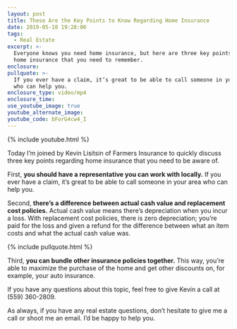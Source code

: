 ```yaml
---
layout: post
title: These Are the Key Points to Know Regarding Home Insurance
date: 2019-05-10 19:28:00
tags:
  - Real Estate
excerpt: >-
  Everyone knows you need home insurance, but here are three key points about
  home insurance that you need to remember.
enclosure:
pullquote: >-
  If you ever have a claim, it’s great to be able to call someone in your area
  who can help you.
enclosure_type: video/mp4
enclosure_time:
use_youtube_image: true
youtube_alternate_image:
youtube_code: bForG4cw4_I
---
```


{% include youtube.html %}

Today I’m joined by Kevin Lisitsin of Farmers Insurance to quickly discuss three key points regarding home insurance that you need to be aware of.&nbsp;

First, **you should have a representative you can work with locally.** If you ever have a claim, it’s great to be able to call someone in your area who can help you.&nbsp;

Second, **there’s a difference between actual cash value and replacement cost policies.** Actual cash value means there’s depreciation when you incur a loss. With replacement cost policies, there is zero depreciation; you’re paid for the loss and given a refund for the difference between what an item costs and what the actual cash value was. &nbsp;

{% include pullquote.html %}

Third, **you can bundle other insurance policies together.** This way, you’re able to maximize the purchase of the home and get other discounts on, for example, your auto insurance.&nbsp;

If you have any questions about this topic, feel free to give Kevin a call at (559) 360-2809.&nbsp;

As always, if you have any real estate questions, don’t hesitate to give me a call or shoot me an email. I’d be happy to help you.&nbsp;<br>&nbsp;

&nbsp;